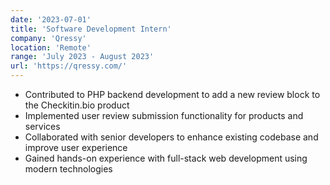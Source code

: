 ```yaml
---
date: '2023-07-01'
title: 'Software Development Intern'
company: 'Qressy'
location: 'Remote'
range: 'July 2023 - August 2023'
url: 'https://qressy.com/'
---
```


- Contributed to PHP backend development to add a new review block to the Checkitin.bio product
- Implemented user review submission functionality for products and services
- Collaborated with senior developers to enhance existing codebase and improve user experience
- Gained hands-on experience with full-stack web development using modern technologies
